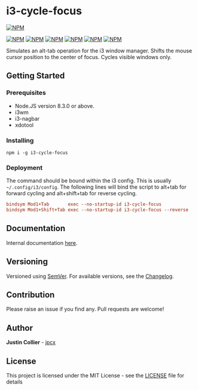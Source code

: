 # i3-cycle-focus

[![NPM](https://nodei.co/npm/i3-cycle-focus.png)](https://nodei.co/npm/i3-cycle-focus/)

[![NPM](https://img.shields.io/github/license/jpcx/i3-cycle-focus.svg)](https://www.npmjs.com/package/i3-cycle-focus/)
[![NPM](https://img.shields.io/node/v/i3-cycle-focus.svg)](https://www.npmjs.com/package/i3-cycle-focus/)
[![NPM](https://img.shields.io/npm/dm/i3-cycle-focus.svg)](https://www.npmjs.com/package/i3-cycle-focus/)
[![NPM](https://img.shields.io/github/last-commit/jpcx/i3-cycle-focus.svg)](https://www.npmjs.com/package/i3-cycle-focus/)
[![NPM](https://img.shields.io/david/jpcx/i3-cycle-focus.svg)](https://www.npmjs.com/package/i3-cycle-focus/)
[![NPM](https://img.shields.io/david/dev/jpcx/i3-cycle-focus.svg)](https://www.npmjs.com/package/i3-cycle-focus/)

Simulates an alt-tab operation for the i3 window manager. Shifts the mouse cursor position to the center of focus. Cycles visible windows only.

## Getting Started

### Prerequisites

+ Node.JS version 8.3.0 or above.
+ i3wm
+ i3-nagbar
+ xdotool

### Installing

```console
npm i -g i3-cycle-focus
```

### Deployment

The command should be bound within the i3 config. This is usually `~/.config/i3/config`. The following lines will bind the script to alt+tab for forward cycling and alt+shift+tab for reverse cycling.

```ini
bindsym Mod1+Tab       exec --no-startup-id i3-cycle-focus
bindsym Mod1+Shift+Tab exec --no-startup-id i3-cycle-focus --reverse
```

## Documentation

Internal documentation [here](https://github.com/jpcx/i3-cycle-focus/blob/0.1.3/docs/global.md).

## Versioning

Versioned using [SemVer](http://semver.org/). For available versions, see the [Changelog](https://github.com/jpcx/i3-cycle-focus/blob/0.1.3/CHANGELOG.md).

## Contribution

Please raise an issue if you find any. Pull requests are welcome!

## Author

**Justin Collier** - [jpcx](https://github.com/jpcx)

## License

This project is licensed under the MIT License - see the [LICENSE](https://github.com/jpcx/i3-cycle-focus/blob/0.1.3/LICENSE) file for details